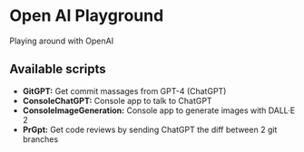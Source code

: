 # Open AI Playground
Playing around with OpenAI

## Available scripts
- **GitGPT:** Get commit massages from GPT-4 (ChatGPT)
- **ConsoleChatGPT:** Console app to talk to ChatGPT
- **ConsoleImageGeneration:** Console app to generate images with DALL·E 2
- **PrGpt:** Get code reviews by sending ChatGPT the diff between 2 git branches